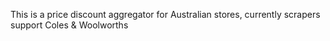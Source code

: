 This is a price discount aggregator for Australian stores, currently scrapers support Coles & Woolworths
